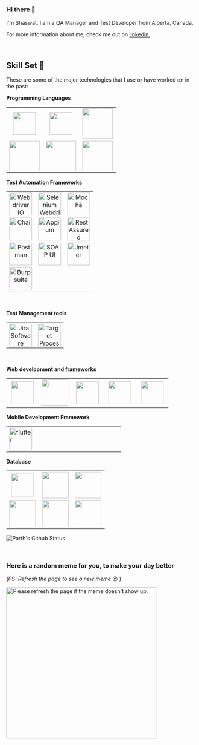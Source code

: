 ### Hi there 👋

I'm Shaswat. I am a QA Manager and Test Developer from Alberta, Canada.

For more information about me, check me out on [linkedin.](https://www.linkedin.com/in/shaswat-paudel-bb1934a7/)

<br>

## Skill Set 💪

These are some of the major technologies that I use or have worked on in the past:

**Programming Languages**

<table>
<tbody>
<tr>

  <td align="center" width="33%">
  <img height=60px src="https://www.vectorlogo.zone/logos/javascript/javascript-horizontal.svg"> 
  </td>

  <td align="center" width="33%" >
  <img height=60px src="https://www.vectorlogo.zone/logos/java/java-horizontal.svg"> 
  </td>

  <td align="center" width="33%" >
  <img height=80px src="https://www.vectorlogo.zone/logos/dartlang/dartlang-ar21.svg"> 
  </td>

  </tr>
  <tr>
 
  <td align="center" width="33%" >
  <img height=80px src="https://raw.githubusercontent.com/isocpp/logos/master/cpp_logo.png"> 
  </td>

  <td align="center" width="33%" >
  <img height=80px src="https://seeklogo.com/images/C/c-programming-language-logo-9B32D017B1-seeklogo.com.png"> 
  </td>

  <td align="center" width="33%" >
  <img height=80px src="https://seeklogo.com/images/C/c-sharp-c-logo-02F17714BA-seeklogo.com.png"> 
  </td>

</tr>
</tbody>
</table>

**Test Automation Frameworks**

<table>
<tbody>
<tr>
  <td align="center" width="33%" >
  <img height=60px src="https://github.com/simple-icons/simple-icons/blob/master/icons/webdriverio.svg" alt="Webdriver IO" > 
  </td>

  <td align="center" width="33%" >
  <img height=60px src="https://github.com/detain/svg-logos/blob/master/svg/selenium-logo.svg" alt="Selenium Webdriver"> 
  </td>

  <td align="center" width="33%" >
  <img height=60px src="https://www.vectorlogo.zone/logos/mochajs/mochajs-ar21.svg" alt="Mocha"> 
  </td>

</tr>
<tr>

  <td align="center" width="33%" >
  <img height=60px src="https://www.vectorlogo.zone/logos/chaijs/chaijs-ar21.svg" alt="Chai" > 
  </td>

  <td align="center" width="33%" >
  <img height=60px src="https://cdn.svgporn.com/logos/appium.svg" alt="Appium"> 
  </td>

  <td align="center" width="33%" >
  <img height=60px src="https://rest-assured.io/img/name-transparent.png" alt="Rest Assured"> 
  </td>

</tr>
<tr>
  <td align="center" width="33%" >
  <img height=60px src="https://www.vectorlogo.zone/logos/getpostman/getpostman-ar21.svg" alt="Postman"> 
  </td>

  <td align="center" width="33%" >
  <img height=60px src="https://logos-download.com/wp-content/uploads/2020/06/SoapUI_Logo.png" alt="SOAP UI"> 
  </td>

  <td align="center" width="33%" >
  <img height=60px src="http://jmeter.apache.org/images/logo.svg" alt="Jmeter"> 
  </td>

</tr>

<tr>
  <td align="center" width="33%" >
  <img height=60px src="https://portswigger.net/content/images/logos/burpsuite-logo-large.svg" alt="Burp suite"> 
  </td>

</tr>


</tbody>
</table>

<br>

**Test Management tools**

<table>
<tbody>
<tr> 

<td align="center" width="50%" >
<img height=60px src="https://www.vectorlogo.zone/logos/atlassian_jira/atlassian_jira-ar21.svg" alt="Jira Software"> 
</td>

<td align="center" width="50%" >
<img height=60px src="https://assets.cdntpondemand.com/content/themes/targetprocess/img/com-logo/tp-3.svg?t=202132153541" alt="Target Process"> 
</td> 

</tr>
</tbody>
</table>


<br>

**Web development and frameworks**

<table>
<tbody>

<tr>
<td align="center" width="20%">
<img height=60px src="https://www.vectorlogo.zone/logos/w3_html5/w3_html5-ar21.svg"> 
</td>

<td align="center" width="20%">
<img height=70px src="https://1000logos.net/wp-content/uploads/2020/09/CSS-Logo.png"> 
</td>

<td align="center" width="20%">
<img height=60px src="https://www.vectorlogo.zone/logos/getbootstrap/getbootstrap-ar21.svg"> 
</td>

<td align="center" width="20%">
<img height=60px src="https://www.vectorlogo.zone/logos/reactjs/reactjs-ar21.svg"> 
</td>

<td align="center" width="20%">
<img height=60px src="https://www.vectorlogo.zone/logos/nodejs/nodejs-horizontal.svg"> 
</td>

</tr>
</tbody>
</table>


**Mobile Development Framework**

<table>
<tbody>

<tr>
<td align="left" width="25%">
<img height=60px src="https://www.vectorlogo.zone/logos/flutterio/flutterio-ar21.svg" alt="flutter"> 
</td>

</tr>
</tbody>
</table>


**Database**

<table>
<tbody>

<tr>
<td align="center" width="33%">
<img height=60px src="https://www.vectorlogo.zone/logos/mysql/mysql-ar21.svg"> 
</td>

<td align="center" width="33%">
<img height=70px src="https://www.vectorlogo.zone/logos/postgresql/postgresql-ar21.svg"> 
</td>

<td align="center" width="33%">
<img height=70px src="https://www.vectorlogo.zone/logos/mongodb/mongodb-ar21.svg"> 
</td>

</tr>

<tr>

<td align="center" width="33%">
<img height=70px src="https://www.vectorlogo.zone/logos/oracle/oracle-ar21.svg"> 
</td>

<td align="center" width="33%">
<img height=70px src="https://www.vectorlogo.zone/logos/graphql/graphql-ar21.svg"> 
</td>

<td align="center" width="33%">
<img height=70px src="https://www.vectorlogo.zone/logos/sqlite/sqlite-ar21.svg"> 
</td>

</tr>

</tr>
</tbody>
</table>

![Parth's Github Status](https://github-readme-stats.vercel.app/api?username=spaudel1&show_icons=true&title_color=3793c4&icon_color=ffbb00&text_color=ffffff&bg_color=000000)

<br>

### Here is a random meme for you, to make your day better

(_PS: Refresh the page to see a new meme_ :wink: )

<a href="https://github.com/techytushar/random-memer"><img src='https://random-memer.herokuapp.com/' title="Meme" alt="Please refresh the page if the meme doesn't show up." height="400"></a>
